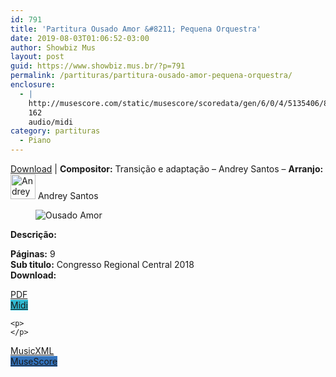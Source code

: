 ```yaml
---
id: 791
title: 'Partitura Ousado Amor &#8211; Pequena Orquestra'
date: 2019-08-03T01:06:52-03:00
author: Showbiz Mus
layout: post
guid: https://www.showbiz.mus.br/?p=791
permalink: /partituras/partitura-ousado-amor-pequena-orquestra/
enclosure:
  - |
    http://musescore.com/static/musescore/scoredata/gen/6/0/4/5135406/8a453be8a7d8b4ff8bee3680465921791a8997dc/score.mid
    162
    audio/midi
category: partituras
  - Piano
---
```

[Download](#download "link para download de partitura") | **Compositor:** Transição e adaptação &#8211; Andrey Santos &#8211; **Arranjo:**<img alt="Andrey Santos" class="wp-image-40" width="40" hight="40" sizes="40" src="https://musescore.com/static/musescore/userdata/avatar/9/9/1/28781107.jpg@300x300?cache=1526738616" /> Andrey Santos

<figure class="wp-block-image"><img alt="Ousado Amor" src="http://musescore.com/static/musescore/scoredata/gen/6/0/4/5135406/8a453be8a7d8b4ff8bee3680465921791a8997dc/score_0.png" class="wp-image-600" /> </figure>

**Descrição:** 

  
**Páginas:** 9  
**Sub titulo:** Congresso Regional Central 2018  
<strong id="download">Download:</strong>

<div class="wp-block-columns has-2-columns alignwide has-4-columns">
  <div class="wp-block-column">
    <div class='wp-block-button aligncenter'>
      <a  target='_blank' href='https://musescore.com/score/5135406/download/pdf' class='wp-block-button__link
         has-background has-vivid-red-background-color' rel="noopener noreferrer">PDF</a>
    </div>
  </div>
  
  <div class="wp-block-column">
    <div class='wp-block-button aligncenter'>
      <a  target='_blank' href='http://musescore.com/static/musescore/scoredata/gen/6/0/4/5135406/8a453be8a7d8b4ff8bee3680465921791a8997dc/score.mid' class='wp-block-button__link has-background' style='background-color:#2eb9d1' rel="noopener noreferrer">Midi</a>
    </div>
    
    <p>
    </p>
  </div>
  
  <div class="wp-block-column">
    <div class='wp-block-button aligncenter'>
      <a  target='_blank' href='http://musescore.com/static/musescore/scoredata/gen/6/0/4/5135406/8a453be8a7d8b4ff8bee3680465921791a8997dc/score.mxl' class='wp-block-button__link has-background has-very-dark-gray-background-color' rel="noopener noreferrer">MusicXML</a>
    </div>
  </div>
  
  <div class="wp-block-column">
    <div class='wp-block-button aligncenter'>
      <a  target='_blank' href='https://musescore.com/score/5135406/download/mscz' class='wp-block-button__link has-background' style='background-color:#3474bd' rel="noopener noreferrer">MuseScore</a>
    </div>
  </div>
</div>
